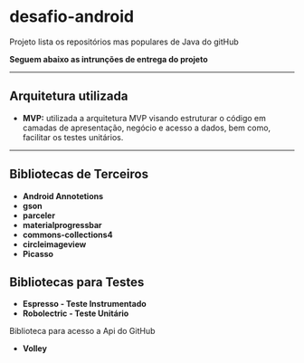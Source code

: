 # desafio-android
Projeto lista os repositórios mas populares de Java do gitHub

**Seguem abaixo as intrunções de entrega do projeto**

----------

Arquitetura utilizada
-------------

- **MVP:** utilizada a arquitetura MVP visando estruturar o código em camadas de apresentação, negócio e acesso a dados, bem como, facilitar os testes unitários.  
----------

Bibliotecas de Terceiros
-------------
- **Android Annotetions** 
- **gson** 
- **parceler** 
- **materialprogressbar**
- **commons-collections4**
- **circleimageview**
- **Picasso** 

Bibliotecas para Testes
-------------
- **Espresso - Teste Instrumentado** 
- **Robolectric - Teste Unitário** 

Biblioteca para acesso a Api do GitHub
- **Volley** 

 
